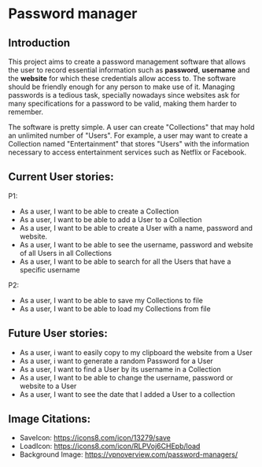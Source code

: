 # Password manager 

## Introduction
This project aims to create a password management software that allows the user to record essential information such as **password**, **username** 
and the **website** for which these credentials allow access to. The software should be friendly enough for any person to make use of it.
Managing passwords is a tedious task, specially nowadays since websites ask for many specifications for a password to be valid, making them
harder to remember.

The software is pretty simple. A user can create "Collections" that may hold an unlimited number of "Users". 
For example, a user may want to create a Collection named "Entertainment" that stores "Users" with the information necessary to access
entertainment services such as Netflix or Facebook.


## Current User stories:
P1:
- As a user, I want to be able to create a Collection
- As a user, I want to be able to add a User to a Collection
- As a user, I want to be able to create a User with a name, password and website.
- As a user, I want to be able to see the username, password and website of all Users in all Collections
- As a user, I want to be able to search for all the Users that have a specific username

P2:
- As a user, I want to be able to save my Collections to file
- As a user, I want to be able to load my Collections from file




## Future User stories:
- As a user, i want to easily copy to my clipboard the website from a User
- As a user, i want to generate a random Password for a User
- As a user, I want to find a User by its username in a Collection
- As a user, I want to be able to change the username, password or website to a User
- As a user, I want to see the date that I added a User to a collection

## Image Citations:
- SaveIcon: https://icons8.com/icon/13279/save
- LoadIcon: https://icons8.com/icon/RLPVoj6CHEpb/load
- Background Image: https://vpnoverview.com/password-managers/